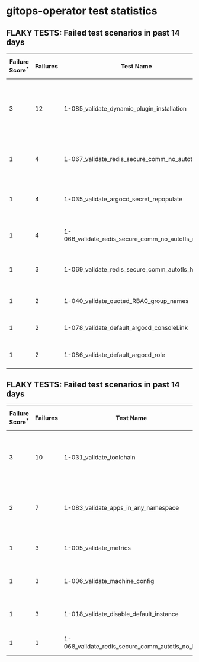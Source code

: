 #  gitops-operator test statistics
## FLAKY TESTS: Failed test scenarios in past 14 days
| Failure Score<sup>*</sup> | Failures | Test Name | Last Seen | PR List and Logs 
|---|---|---|---|---|
| 3 | 12 | 1-085_validate_dynamic_plugin_installation  | 95 days ago | 3: [#594](https://github.com/redhat-developer/gitops-operator/pull/594)<sup>[1](https://storage.googleapis.com/origin-ci-test/pr-logs/pull/redhat-developer_gitops-operator/594/pull-ci-redhat-developer-gitops-operator-master-v4.12-kuttl-sequential/1701254672032993280/build-log.txt), [2](https://storage.googleapis.com/origin-ci-test/pr-logs/pull/redhat-developer_gitops-operator/594/pull-ci-redhat-developer-gitops-operator-master-v4.13-kuttl-sequential/1701234722660683776/build-log.txt), [3](https://storage.googleapis.com/origin-ci-test/pr-logs/pull/redhat-developer_gitops-operator/594/pull-ci-redhat-developer-gitops-operator-master-v4.12-kuttl-sequential/1701234711872933888/build-log.txt), [4](https://storage.googleapis.com/origin-ci-test/pr-logs/pull/redhat-developer_gitops-operator/594/pull-ci-redhat-developer-gitops-operator-master-v4.13-kuttl-sequential/1701254672070742016/build-log.txt), [5](https://storage.googleapis.com/origin-ci-test/pr-logs/pull/redhat-developer_gitops-operator/594/pull-ci-redhat-developer-gitops-operator-master-v4.12-kuttl-sequential/1701243207095947264/build-log.txt)</sup> [#588](https://github.com/redhat-developer/gitops-operator/pull/588)<sup>[1](https://storage.googleapis.com/origin-ci-test/pr-logs/pull/redhat-developer_gitops-operator/588/pull-ci-redhat-developer-gitops-operator-master-v4.13-kuttl-sequential/1701251011357708288/build-log.txt), [2](https://storage.googleapis.com/origin-ci-test/pr-logs/pull/redhat-developer_gitops-operator/588/pull-ci-redhat-developer-gitops-operator-master-v4.13-kuttl-sequential/1701282948910682112/build-log.txt), [3](https://storage.googleapis.com/origin-ci-test/pr-logs/pull/redhat-developer_gitops-operator/588/pull-ci-redhat-developer-gitops-operator-master-v4.12-kuttl-sequential/1701282948843573248/build-log.txt), [4](https://storage.googleapis.com/origin-ci-test/pr-logs/pull/redhat-developer_gitops-operator/588/pull-ci-redhat-developer-gitops-operator-master-v4.12-kuttl-sequential/1701251011043135488/build-log.txt)</sup> [#554](https://github.com/redhat-developer/gitops-operator/pull/554)<sup>[1](https://storage.googleapis.com/origin-ci-test/pr-logs/pull/redhat-developer_gitops-operator/554/pull-ci-redhat-developer-gitops-operator-master-v4.12-kuttl-sequential/1701116626495082496/build-log.txt), [2](https://storage.googleapis.com/origin-ci-test/pr-logs/pull/redhat-developer_gitops-operator/554/pull-ci-redhat-developer-gitops-operator-master-v4.13-kuttl-sequential/1700184225237438464/build-log.txt), [3](https://storage.googleapis.com/origin-ci-test/pr-logs/pull/redhat-developer_gitops-operator/554/pull-ci-redhat-developer-gitops-operator-master-v4.13-kuttl-sequential/1701116626629300224/build-log.txt)</sup> 
| 1 | 4 | 1-067_validate_redis_secure_comm_no_autotls_ha  | 95 days ago | 3: [#602](https://github.com/redhat-developer/gitops-operator/pull/602)<sup>[1](https://storage.googleapis.com/origin-ci-test/pr-logs/pull/redhat-developer_gitops-operator/602/pull-ci-redhat-developer-gitops-operator-master-v4.13-kuttl-parallel/1701878524282933248/build-log.txt)</sup> [#588](https://github.com/redhat-developer/gitops-operator/pull/588)<sup>[1](https://storage.googleapis.com/origin-ci-test/pr-logs/pull/redhat-developer_gitops-operator/588/pull-ci-redhat-developer-gitops-operator-master-v4.13-kuttl-parallel/1701510377415643136/build-log.txt)</sup> [#544](https://github.com/redhat-developer/gitops-operator/pull/544)<sup>[1](https://storage.googleapis.com/origin-ci-test/pr-logs/pull/redhat-developer_gitops-operator/544/pull-ci-redhat-developer-gitops-operator-master-v4.13-kuttl-parallel/1699011727867252736/build-log.txt), [2](https://storage.googleapis.com/origin-ci-test/pr-logs/pull/redhat-developer_gitops-operator/544/pull-ci-redhat-developer-gitops-operator-master-v4.14-kuttl-parallel/1698980921014751232/build-log.txt)</sup> 
| 1 | 4 | 1-035_validate_argocd_secret_repopulate  | 95 days ago | 2: [#594](https://github.com/redhat-developer/gitops-operator/pull/594)<sup>[1](https://storage.googleapis.com/origin-ci-test/pr-logs/pull/redhat-developer_gitops-operator/594/pull-ci-redhat-developer-gitops-operator-master-v4.13-kuttl-sequential/1701234722660683776/build-log.txt), [2](https://storage.googleapis.com/origin-ci-test/pr-logs/pull/redhat-developer_gitops-operator/594/pull-ci-redhat-developer-gitops-operator-master-v4.12-kuttl-sequential/1701243207095947264/build-log.txt)</sup> [#580](https://github.com/redhat-developer/gitops-operator/pull/580)<sup>[1](https://storage.googleapis.com/origin-ci-test/pr-logs/pull/redhat-developer_gitops-operator/580/pull-ci-redhat-developer-gitops-operator-master-v4.12-kuttl-sequential/1701476829652586496/build-log.txt), [2](https://storage.googleapis.com/origin-ci-test/pr-logs/pull/redhat-developer_gitops-operator/580/pull-ci-redhat-developer-gitops-operator-master-v4.12-kuttl-sequential/1701121677712166912/build-log.txt)</sup> 
| 1 | 4 | 1-066_validate_redis_secure_comm_no_autotls_no_ha  | 95 days ago | 2: [#601](https://github.com/redhat-developer/gitops-operator/pull/601)<sup>[1](https://storage.googleapis.com/origin-ci-test/pr-logs/pull/redhat-developer_gitops-operator/601/pull-ci-redhat-developer-gitops-operator-master-v4.14-kuttl-parallel/1701610322139287552/build-log.txt)</sup> [#544](https://github.com/redhat-developer/gitops-operator/pull/544)<sup>[1](https://storage.googleapis.com/origin-ci-test/pr-logs/pull/redhat-developer_gitops-operator/544/pull-ci-redhat-developer-gitops-operator-master-v4.14-kuttl-parallel/1698957833569046528/build-log.txt), [2](https://storage.googleapis.com/origin-ci-test/pr-logs/pull/redhat-developer_gitops-operator/544/pull-ci-redhat-developer-gitops-operator-master-v4.14-kuttl-parallel/1698980921014751232/build-log.txt)</sup> 
| 1 | 3 | 1-069_validate_redis_secure_comm_autotls_ha  | 95 days ago | 3: [#602](https://github.com/redhat-developer/gitops-operator/pull/602)<sup>[1](https://storage.googleapis.com/origin-ci-test/pr-logs/pull/redhat-developer_gitops-operator/602/pull-ci-redhat-developer-gitops-operator-master-v4.14-kuttl-parallel/1701831074004340736/build-log.txt)</sup> [#588](https://github.com/redhat-developer/gitops-operator/pull/588)<sup>[1](https://storage.googleapis.com/origin-ci-test/pr-logs/pull/redhat-developer_gitops-operator/588/pull-ci-redhat-developer-gitops-operator-master-v4.13-kuttl-parallel/1701510377415643136/build-log.txt)</sup> [#580](https://github.com/redhat-developer/gitops-operator/pull/580)<sup>[1](https://storage.googleapis.com/origin-ci-test/pr-logs/pull/redhat-developer_gitops-operator/580/pull-ci-redhat-developer-gitops-operator-master-v4.13-kuttl-parallel/1701121677741527040/build-log.txt)</sup> 
| 1 | 2 | 1-040_validate_quoted_RBAC_group_names  | 95 days ago | 2: [#594](https://github.com/redhat-developer/gitops-operator/pull/594)<sup>[1](https://storage.googleapis.com/origin-ci-test/pr-logs/pull/redhat-developer_gitops-operator/594/pull-ci-redhat-developer-gitops-operator-master-v4.12-kuttl-sequential/1701243207095947264/build-log.txt)</sup> [#580](https://github.com/redhat-developer/gitops-operator/pull/580)<sup>[1](https://storage.googleapis.com/origin-ci-test/pr-logs/pull/redhat-developer_gitops-operator/580/pull-ci-redhat-developer-gitops-operator-master-v4.12-kuttl-sequential/1701121677712166912/build-log.txt)</sup> 
| 1 | 2 | 1-078_validate_default_argocd_consoleLink  | 95 days ago | 2: [#602](https://github.com/redhat-developer/gitops-operator/pull/602)<sup>[1](https://storage.googleapis.com/origin-ci-test/pr-logs/pull/redhat-developer_gitops-operator/602/pull-ci-redhat-developer-gitops-operator-master-v4.14-kuttl-sequential/1702023659591307264/build-log.txt)</sup> [#601](https://github.com/redhat-developer/gitops-operator/pull/601)<sup>[1](https://storage.googleapis.com/origin-ci-test/pr-logs/pull/redhat-developer_gitops-operator/601/pull-ci-redhat-developer-gitops-operator-master-v4.12-kuttl-sequential/1701610318083395584/build-log.txt)</sup> 
| 1 | 2 | 1-086_validate_default_argocd_role  | 95 days ago | 2: [#601](https://github.com/redhat-developer/gitops-operator/pull/601)<sup>[1](https://storage.googleapis.com/origin-ci-test/pr-logs/pull/redhat-developer_gitops-operator/601/pull-ci-redhat-developer-gitops-operator-master-v4.12-kuttl-sequential/1701610318083395584/build-log.txt)</sup> [#564](https://github.com/redhat-developer/gitops-operator/pull/564)<sup>[1](https://storage.googleapis.com/origin-ci-test/pr-logs/pull/redhat-developer_gitops-operator/564/pull-ci-redhat-developer-gitops-operator-master-v4.13-kuttl-sequential/1701549193723645952/build-log.txt)</sup> 
## FLAKY TESTS: Failed test scenarios in past 14 days
| Failure Score<sup>*</sup> | Failures | Test Name | Last Seen | PR List and Logs 
|---|---|---|---|---|
| 3 | 10 | 1-031_validate_toolchain  | 95 days ago | 3: [v4.13]<sup>[1](https://storage.googleapis.com/origin-ci-test/logs/periodic-ci-redhat-developer-gitops-operator-master-v4.13-periodic-kuttl-sequential/1701747739529842688/build-log.txt), [2](https://storage.googleapis.com/origin-ci-test/logs/periodic-ci-redhat-developer-gitops-operator-master-v4.13-periodic-kuttl-sequential/1702472539902578688/build-log.txt), [3](https://storage.googleapis.com/origin-ci-test/logs/periodic-ci-redhat-developer-gitops-operator-master-v4.13-periodic-kuttl-sequential/1701385330269097984/build-log.txt)</sup> [v4.12]<sup>[1](https://storage.googleapis.com/origin-ci-test/logs/periodic-ci-redhat-developer-gitops-operator-master-v4.12-periodic-kuttl-sequential/1702472537776066560/build-log.txt), [2](https://storage.googleapis.com/origin-ci-test/logs/periodic-ci-redhat-developer-gitops-operator-master-v4.12-periodic-kuttl-sequential/1701747737852121088/build-log.txt), [3](https://storage.googleapis.com/origin-ci-test/logs/periodic-ci-redhat-developer-gitops-operator-master-v4.12-periodic-kuttl-sequential/1702110127751958528/build-log.txt), [4](https://storage.googleapis.com/origin-ci-test/logs/periodic-ci-redhat-developer-gitops-operator-master-v4.12-periodic-kuttl-sequential/1701385328587182080/build-log.txt)</sup> [v4.14]<sup>[1](https://storage.googleapis.com/origin-ci-test/logs/periodic-ci-redhat-developer-gitops-operator-master-v4.14-periodic-kuttl-sequential/1702110131937873920/build-log.txt), [2](https://storage.googleapis.com/origin-ci-test/logs/periodic-ci-redhat-developer-gitops-operator-master-v4.14-periodic-kuttl-sequential/1701747741199175680/build-log.txt), [3](https://storage.googleapis.com/origin-ci-test/logs/periodic-ci-redhat-developer-gitops-operator-master-v4.14-periodic-kuttl-sequential/1702472541144092672/build-log.txt)</sup> 
| 2 | 7 | 1-083_validate_apps_in_any_namespace  | 95 days ago | 3: [v4.14]<sup>[1](https://storage.googleapis.com/origin-ci-test/logs/periodic-ci-redhat-developer-gitops-operator-master-v4.14-periodic-kuttl-sequential/1699211164010942464/build-log.txt)</sup> [v4.13]<sup>[1](https://storage.googleapis.com/origin-ci-test/logs/periodic-ci-redhat-developer-gitops-operator-master-v4.13-periodic-kuttl-sequential/1699211162337415168/build-log.txt), [2](https://storage.googleapis.com/origin-ci-test/43023/rehearse-43023-periodic-ci-redhat-developer-gitops-operator-master-v4.13-periodic-kuttl-sequential/1699401103738671104/build-log.txt), [3](https://storage.googleapis.com/origin-ci-test/43023/rehearse-43023-periodic-ci-redhat-developer-gitops-operator-master-v4.13-periodic-kuttl-sequential/1699440164314550272/build-log.txt)</sup> [v4.12]<sup>[1](https://storage.googleapis.com/origin-ci-test/logs/periodic-ci-redhat-developer-gitops-operator-master-v4.12-periodic-kuttl-sequential/1699211160659693568/build-log.txt), [2](https://storage.googleapis.com/origin-ci-test/43023/rehearse-43023-periodic-ci-redhat-developer-gitops-operator-master-v4.12-periodic-kuttl-sequential/1699401106276225024/build-log.txt), [3](https://storage.googleapis.com/origin-ci-test/43023/rehearse-43023-periodic-ci-redhat-developer-gitops-operator-master-v4.12-periodic-kuttl-sequential/1699440155070304256/build-log.txt)</sup> 
| 1 | 3 | 1-005_validate_metrics  | 95 days ago | 2: [v4.14]<sup>[1](https://storage.googleapis.com/origin-ci-test/logs/periodic-ci-redhat-developer-gitops-operator-master-v4.14-periodic-kuttl-sequential/1699211164010942464/build-log.txt)</sup> [v4.13]<sup>[1](https://storage.googleapis.com/origin-ci-test/43023/rehearse-43023-periodic-ci-redhat-developer-gitops-operator-master-v4.13-periodic-kuttl-sequential/1699401103738671104/build-log.txt), [2](https://storage.googleapis.com/origin-ci-test/43053/rehearse-43053-periodic-ci-redhat-developer-gitops-operator-master-v4.13-periodic-kuttl-sequential/1701103755526672384/build-log.txt)</sup> 
| 1 | 3 | 1-006_validate_machine_config  | 95 days ago | 2: [v4.14]<sup>[1](https://storage.googleapis.com/origin-ci-test/logs/periodic-ci-redhat-developer-gitops-operator-master-v4.14-periodic-kuttl-sequential/1699211164010942464/build-log.txt)</sup> [v4.13]<sup>[1](https://storage.googleapis.com/origin-ci-test/43023/rehearse-43023-periodic-ci-redhat-developer-gitops-operator-master-v4.13-periodic-kuttl-sequential/1699401103738671104/build-log.txt), [2](https://storage.googleapis.com/origin-ci-test/43053/rehearse-43053-periodic-ci-redhat-developer-gitops-operator-master-v4.13-periodic-kuttl-sequential/1701103755526672384/build-log.txt)</sup> 
| 1 | 3 | 1-018_validate_disable_default_instance  | 95 days ago | 2: [v4.14]<sup>[1](https://storage.googleapis.com/origin-ci-test/logs/periodic-ci-redhat-developer-gitops-operator-master-v4.14-periodic-kuttl-sequential/1699211164010942464/build-log.txt)</sup> [v4.13]<sup>[1](https://storage.googleapis.com/origin-ci-test/43023/rehearse-43023-periodic-ci-redhat-developer-gitops-operator-master-v4.13-periodic-kuttl-sequential/1699401103738671104/build-log.txt), [2](https://storage.googleapis.com/origin-ci-test/43053/rehearse-43053-periodic-ci-redhat-developer-gitops-operator-master-v4.13-periodic-kuttl-sequential/1701103755526672384/build-log.txt)</sup> 
| 1 | 1 | 1-068_validate_redis_secure_comm_autotls_no_ha  | 95 days ago | 1: [v4.13]<sup>[1](https://storage.googleapis.com/origin-ci-test/43023/rehearse-43023-periodic-ci-redhat-developer-gitops-operator-master-v4.13-periodic-kuttl-parallel/1700127014058463232/build-log.txt)</sup> 
